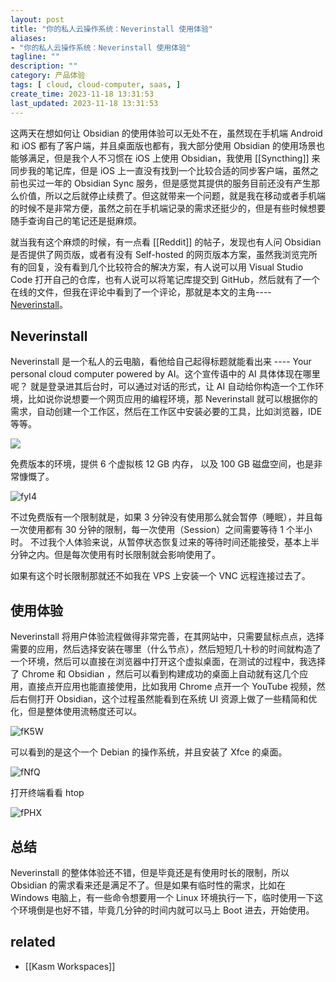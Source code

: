 ```yaml
---
layout: post
title: "你的私人云操作系统：Neverinstall 使用体验"
aliases:
- "你的私人云操作系统：Neverinstall 使用体验"
tagline: ""
description: ""
category: 产品体验
tags: [ cloud, cloud-computer, saas, ]
create_time: 2023-11-18 13:31:53
last_updated: 2023-11-18 13:31:53
---
```


这两天在想如何让 Obsidian 的使用体验可以无处不在，虽然现在手机端 Android 和 iOS 都有了客户端，并且桌面版也都有，我大部分使用 Obsidian 的使用场景也能够满足，但是我个人不习惯在 iOS 上使用 Obsidian，我使用 [[Syncthing]] 来同步我的笔记库，但是 iOS 上一直没有找到一个比较合适的同步客户端，虽然之前也买过一年的 Obsidian Sync 服务，但是感觉其提供的服务目前还没有产生那么价值，所以之后就停止续费了。但这就带来一个问题，就是我在移动或者手机端的时候不是非常方便，虽然之前在手机端记录的需求还挺少的，但是有些时候想要随手查询自己的笔记还是挺麻烦。

就当我有这个麻烦的时候，有一点看 [[Reddit]] 的帖子，发现也有人问 Obsidian 是否提供了网页版，或者有没有 Self-hosted 的网页版本方案，虽然我浏览完所有的回复，没有看到几个比较符合的解决方案，有人说可以用 Visual Studio Code 打开自己的仓库，也有人说可以将笔记库提交到 GitHub，然后就有了一个在线的文件，但我在评论中看到了一个评论，那就是本文的主角---- [Neverinstall](https://neverinstall.com/)。

## Neverinstall

Neverinstall 是一个私人的云电脑，看他给自己起得标题就能看出来 ---- Your personal cloud computer powered by AI。这个宣传语中的 AI 具体体现在哪里呢？ 就是登录进其后台时，可以通过对话的形式，让 AI 自动给你构造一个工作环境，比如说你说想要一个网页应用的编程环境，那 Neverinstall 就可以根据你的需求，自动创建一个工作区，然后在工作区中安装必要的工具，比如浏览器，IDE 等等。

![](https://photo.einverne.info/images/2023/11/18/fMMI.png)

免费版本的环境，提供 6 个虚拟核 12 GB 内存， 以及 100 GB 磁盘空间，也是非常慷慨了。

![fyI4](https://photo.einverne.info/images/2023/11/18/fyI4.png)

不过免费版有一个限制就是，如果 3 分钟没有使用那么就会暂停（睡眠），并且每一次使用都有 30 分钟的限制，每一次使用（Session）之间需要等待 1 个半小时。
不过我个人体验来说，从暂停状态恢复过来的等待时间还能接受，基本上半分钟之内。但是每次使用有时长限制就会影响使用了。

如果有这个时长限制那就还不如我在 VPS 上安装一个 VNC 远程连接过去了。

## 使用体验

Neverinstall 将用户体验流程做得非常完善，在其网站中，只需要鼠标点点，选择需要的应用，然后选择安装在哪里（什么节点），然后短短几十秒的时间就构造了一个环境，然后可以直接在浏览器中打开这个虚拟桌面，在测试的过程中，我选择了 Chrome 和 Obsidian ，然后可以看到构建成功的桌面上自动就有这几个应用，直接点开应用也能直接使用，比如我用 Chrome 点开一个 YouTube 视频，然后右侧打开 Obsidian，这个过程虽然能看到在系统 UI 资源上做了一些精简和优化，但是整体使用流畅度还可以。

![fK5W](https://photo.einverne.info/images/2023/11/18/fK5W.png)

可以看到的是这个一个 Debian 的操作系统，并且安装了 Xfce 的桌面。

![fNfQ](https://photo.einverne.info/images/2023/11/18/fNfQ.png)

打开终端看看 htop

![fPHX](https://photo.einverne.info/images/2023/11/18/fPHX.png)

## 总结

Neverinstall 的整体体验还不错，但是毕竟还是有使用时长的限制，所以 Obsidian 的需求看来还是满足不了。但是如果有临时性的需求，比如在 Windows 电脑上，有一些命令想要用一个 Linux 环境执行一下，临时使用一下这个环境倒是也好不错，毕竟几分钟的时间内就可以马上 Boot 进去，开始使用。

## related

- [[Kasm Workspaces]]
